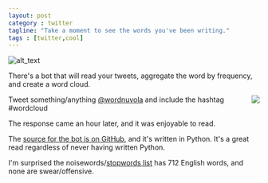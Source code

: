 ```yaml
---
layout: post
category : twitter
tagline: "Take a moment to see the words you've been writing."
tags : [twitter,cool]
---
```


![alt_text](http://i.imgur.com/w2AZp7al.png) 

There's a bot that will read your tweets, aggregate the word by frequency, and create a word cloud.

<a href="https://twitter.com/wordnuvola"><img src="http://i.imgur.com/EmNSonEs.png" style="float:right" /></a>

Tweet something/anything [@wordnuvola](https://twitter.com/wordnuvola) and include the hashtag #wordcloud



The response came an hour later, and it was enjoyable to read.

The [source for the bot is on GitHub](https://github.com/defacto133/twitter-wordcloud-bot), and it's written in Python. It's a great read regardless of never having written Python.

I'm surprised the noisewords/[stopwords list](https://github.com/defacto133/twitter-wordcloud-bot/blob/97616e0f65b49fb0d15e0fab5a75bb54219290fc/assets/stopwords-en.txt) has 712 English words, and none are swear/offensive. 
